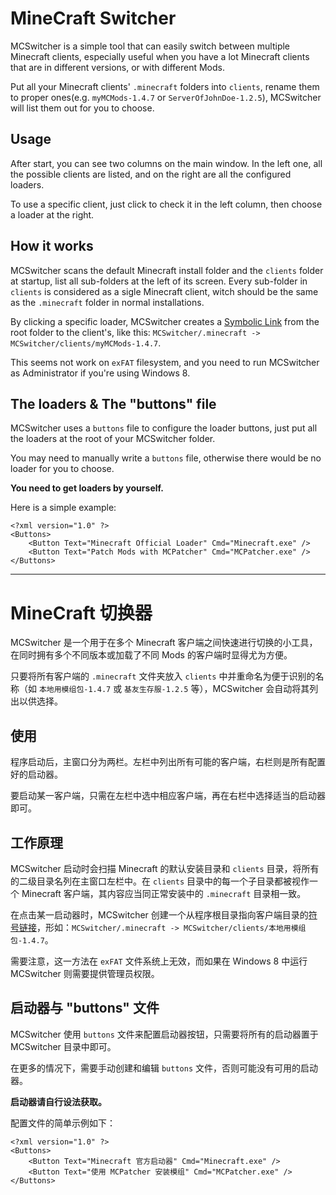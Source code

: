 MineCraft Switcher
========
MCSwitcher is a simple tool that can easily switch between multiple Minecraft clients, especially useful when you have a lot Minecraft clients that are in different versions, or with different Mods.

Put all your Minecraft clients' `.minecraft` folders into `clients`, rename them to proper ones(e.g. `myMCMods-1.4.7` or `ServerOfJohnDoe-1.2.5`), MCSwitcher will list them out for you to choose.

Usage
--------
After start, you can see two columns on the main window. In the left one, all the possible clients are listed, and on the right are all the configured loaders.

To use a specific client, just click to check it in the left column, then choose a loader at the right.

How it works
--------
MCSwitcher scans the default Minecraft install folder and the `clients` folder at startup, list all sub-folders at the left of its screen. Every sub-folder in `clients` is considered as a sigle Minecraft client, witch should be the same as the `.minecraft` folder in normal installations.

By clicking a specific loader, MCSwitcher creates a [Symbolic Link](http://en.wikipedia.org/wiki/Symbolic_link) from the root folder to the client's, like this: `MCSwitcher/.minecraft -> MCSwitcher/clients/myMCMods-1.4.7`.

This seems not work on `exFAT` filesystem, and you need to run MCSwitcher as Administrator if you're using Windows 8.

The loaders & The "buttons" file
--------
MCSwitcher uses a `buttons` file to configure the loader buttons, just put all the loaders at the root of your MCSwitcher folder.

You may need to manually write a `buttons` file, otherwise there would be no loader for you to choose.

**You need to get loaders by yourself.**

Here is a simple example:

    <?xml version="1.0" ?>
    <Buttons>
        <Button Text="Minecraft Official Loader" Cmd="Minecraft.exe" />
        <Button Text="Patch Mods with MCPatcher" Cmd="MCPatcher.exe" />
    </Buttons>

----

MineCraft 切换器
========
MCSwitcher 是一个用于在多个 Minecraft 客户端之间快速进行切换的小工具，在同时拥有多个不同版本或加载了不同 Mods 的客户端时显得尤为方便。

只要将所有客户端的 `.minecraft` 文件夹放入 `clients` 中并重命名为便于识别的名称（如 `本地用模组包-1.4.7` 或 `基友生存服-1.2.5` 等），MCSwitcher 会自动将其列出以供选择。

使用
--------
程序启动后，主窗口分为两栏。左栏中列出所有可能的客户端，右栏则是所有配置好的启动器。

要启动某一客户端，只需在左栏中选中相应客户端，再在右栏中选择适当的启动器即可。

工作原理
--------
MCSwitcher 启动时会扫描 Minecraft 的默认安装目录和 `clients` 目录，将所有的二级目录名列在主窗口左栏中。在 `clients` 目录中的每一个子目录都被视作一个 Minecraft 客户端，其内容应当同正常安装中的 `.minecraft` 目录相一致。

在点击某一启动器时，MCSwitcher 创建一个从程序根目录指向客户端目录的[符号链接](http://zh.wikipedia.org/zh-cn/%E7%AC%A6%E5%8F%B7%E9%93%BE%E6%8E%A5)，形如：`MCSwitcher/.minecraft -> MCSwitcher/clients/本地用模组包-1.4.7`。

需要注意，这一方法在 `exFAT` 文件系统上无效，而如果在 Windows 8 中运行 MCSwitcher 则需要提供管理员权限。

启动器与 "buttons" 文件
--------
MCSwitcher 使用 `buttons` 文件来配置启动器按钮，只需要将所有的启动器置于 MCSwitcher 目录中即可。

在更多的情况下，需要手动创建和编辑 `buttons` 文件，否则可能没有可用的启动器。

**启动器请自行设法获取。**

配置文件的简单示例如下：

    <?xml version="1.0" ?>
    <Buttons>
        <Button Text="Minecraft 官方启动器" Cmd="Minecraft.exe" />
        <Button Text="使用 MCPatcher 安装模组" Cmd="MCPatcher.exe" />
    </Buttons>

